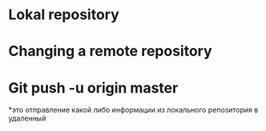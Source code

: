 # Lokal repository

# Changing a remote repository

# Git push -u origin master
*это отправление какой либо информации из локального репозитория в удаленный